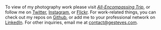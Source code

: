 To view of my photography work please visit _[All-Encompassing Trip][aet]_, or follow me on [Twitter][tw], [Instagram][ig], or [Flickr][flickr]. For work-related things, you can check out my repos on [Github][gh], or add me to your professional network on [LinkedIn][li]. For other inquiries, email me at [contact@gesteves.com][email].

[aet]: https://www.allencompassingtrip.com
[feed]: https://www.allencompassingtrip.com/feed
[tw]: https://www.twitter.com/gesteves
[ig]: http://instagram.com/gesteves
[flickr]: https://www.flickr.com/photos/gesteves/
[gh]: https://github.com/gesteves
[li]: https://www.linkedin.com/in/gesteves
[email]: mailto:contact@gesteves.com
